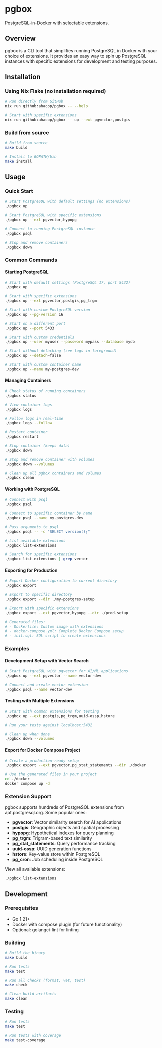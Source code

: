 # pgbox

PostgreSQL-in-Docker with selectable extensions.

## Overview

pgbox is a CLI tool that simplifies running PostgreSQL in Docker with your choice of extensions. It provides an easy way to spin up PostgreSQL instances with specific extensions for development and testing purposes.

## Installation

### Using Nix Flake (no installation required)

```bash
# Run directly from GitHub
nix run github:ahacop/pgbox -- --help

# Start with specific extensions
nix run github:ahacop/pgbox -- up --ext pgvector,postgis
```

### Build from source

```bash
# Build from source
make build

# Install to GOPATH/bin
make install
```

## Usage

### Quick Start

```bash
# Start PostgreSQL with default settings (no extensions)
./pgbox up

# Start PostgreSQL with specific extensions
./pgbox up --ext pgvector,hypopg

# Connect to running PostgreSQL instance
./pgbox psql

# Stop and remove containers
./pgbox down
```

### Common Commands

#### Starting PostgreSQL

```bash
# Start with default settings (PostgreSQL 17, port 5432)
./pgbox up

# Start with specific extensions
./pgbox up --ext pgvector,postgis,pg_trgm

# Start with custom PostgreSQL version
./pgbox up --pg-version 16

# Start on a different port
./pgbox up --port 5433

# Start with custom credentials
./pgbox up --user myuser --password mypass --database mydb

# Start without detaching (see logs in foreground)
./pgbox up --detach=false

# Start with custom container name
./pgbox up --name my-postgres-dev
```

#### Managing Containers

```bash
# Check status of running containers
./pgbox status

# View container logs
./pgbox logs

# Follow logs in real-time
./pgbox logs --follow

# Restart container
./pgbox restart

# Stop container (keeps data)
./pgbox down

# Stop and remove container with volumes
./pgbox down --volumes

# Clean up all pgbox containers and volumes
./pgbox clean
```

#### Working with PostgreSQL

```bash
# Connect with psql
./pgbox psql

# Connect to specific container by name
./pgbox psql --name my-postgres-dev

# Pass arguments to psql
./pgbox psql -- -c "SELECT version();"

# List available extensions
./pgbox list-extensions

# Search for specific extensions
./pgbox list-extensions | grep vector
```

#### Exporting for Production

```bash
# Export Docker configuration to current directory
./pgbox export

# Export to specific directory
./pgbox export --dir ./my-postgres-setup

# Export with specific extensions
./pgbox export --ext pgvector,hypopg --dir ./prod-setup

# Generated files:
# - Dockerfile: Custom image with extensions
# - docker-compose.yml: Complete Docker Compose setup
# - init.sql: SQL script to create extensions
```

### Examples

#### Development Setup with Vector Search

```bash
# Start PostgreSQL with pgvector for AI/ML applications
./pgbox up --ext pgvector --name vector-dev

# Connect and create vector extension
./pgbox psql --name vector-dev
```

#### Testing with Multiple Extensions

```bash
# Start with common extensions for testing
./pgbox up --ext postgis,pg_trgm,uuid-ossp,hstore

# Run your tests against localhost:5432

# Clean up when done
./pgbox down --volumes
```

#### Export for Docker Compose Project

```bash
# Create a production-ready setup
./pgbox export --ext pgvector,pg_stat_statements --dir ./docker

# Use the generated files in your project
cd ./docker
docker compose up -d
```

### Extension Support

pgbox supports hundreds of PostgreSQL extensions from apt.postgresql.org. Some popular ones:

- **pgvector**: Vector similarity search for AI applications
- **postgis**: Geographic objects and spatial processing
- **hypopg**: Hypothetical indexes for query planning
- **pg_trgm**: Trigram-based text similarity
- **pg_stat_statements**: Query performance tracking
- **uuid-ossp**: UUID generation functions
- **hstore**: Key-value store within PostgreSQL
- **pg_cron**: Job scheduling inside PostgreSQL

View all available extensions:

```bash
./pgbox list-extensions
```

## Development

### Prerequisites

- Go 1.21+
- Docker with compose plugin (for future functionality)
- Optional: golangci-lint for linting

### Building

```bash
# Build the binary
make build

# Run tests
make test

# Run all checks (format, vet, test)
make check

# Clean build artifacts
make clean
```

### Testing

```bash
# Run tests
make test

# Run tests with coverage
make test-coverage
```
